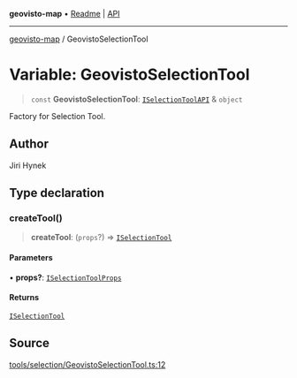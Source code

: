 **geovisto-map** • [Readme](../README.md) \| [API](../globals.md)

***

[geovisto-map](../README.md) / GeovistoSelectionTool

# Variable: GeovistoSelectionTool

> `const` **GeovistoSelectionTool**: [`ISelectionToolAPI`](../type-aliases/ISelectionToolAPI.md) & `object`

Factory for Selection Tool.

## Author

Jiri Hynek

## Type declaration

### createTool()

> **createTool**: (`props`?) => [`ISelectionTool`](../interfaces/ISelectionTool.md)

#### Parameters

• **props?**: [`ISelectionToolProps`](../type-aliases/ISelectionToolProps.md)

#### Returns

[`ISelectionTool`](../interfaces/ISelectionTool.md)

## Source

[tools/selection/GeovistoSelectionTool.ts:12](https://github.com/geovisto/geovisto-map/blob/5ee2cb5d45c19062fc8fc6beefa2848c076518b6/src/tools/selection/GeovistoSelectionTool.ts#L12)
